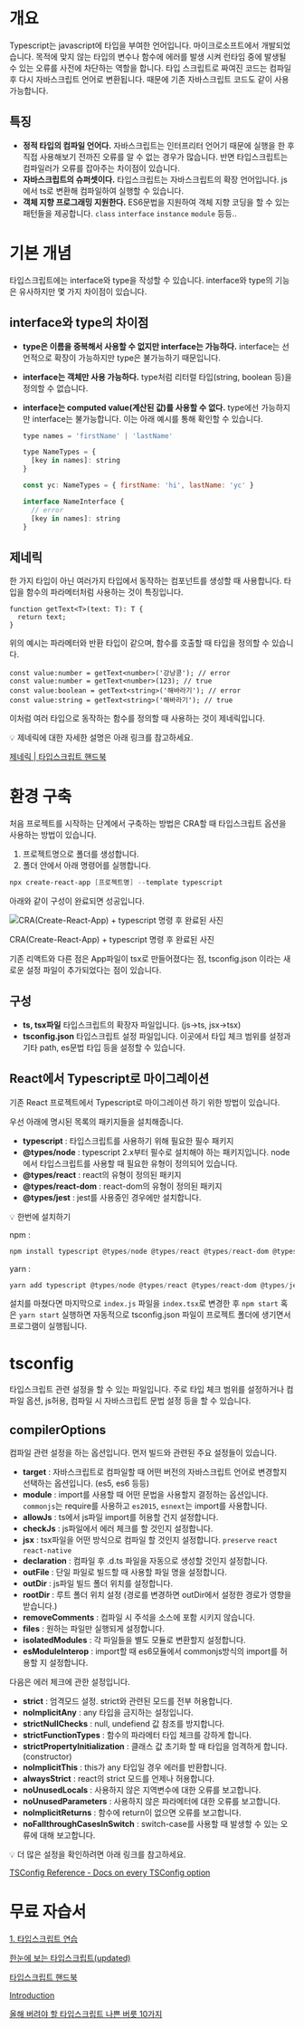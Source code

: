 # 개요

Typescript는 javascript에 타입을 부여한 언어입니다. 마이크로소프트에서 개발되었습니다. 목적에 맞지 않는 타입의 변수나 함수에 에러를 발생 시켜 런타임 중에 발생될 수 있는 오류를 사전에 차단하는 역할을 합니다. 타입 스크립트로 짜여진 코드는 컴파일 후 다시 자바스크립트 언어로 변환됩니다. 때문에 기존 자바스크립트 코드도 같이 사용 가능합니다.

## 특징

- **정적 타입의 컴파일 언어다.** 자바스크립트는 인터프리터 언어기 때문에 실행을 한 후 직접 사용해보기 전까진 오류를 알 수 없는 경우가 많습니다. 반면 타입스크립트는 컴파일러가 오류를 잡아주는 차이점이 있습니다.
- **자바스크립트의 슈퍼셋이다.** 타입스크립트는 자바스크립트의 확장 언어입니다. js에서 ts로 변환해 컴파일하여 실행할 수 있습니다.
- **객체 지향 프로그래밍 지원한다.** ES6문법을 지원하여 객체 지향 코딩을 할 수 있는 패턴들을 제공합니다. `class` `interface` `instance` `module` 등등..

# 기본 개념

타입스크립트에는 interface와 type을 작성할 수 있습니다. interface와 type의 기능은 유사하지만 몇 가지 차이점이 있습니다.

## interface와 type의 차이점

- **type은 이름을 중복해서 사용할 수 없지만 interface는 가능하다.** interface는 선언적으로 확장이 가능하지만 type은 불가능하기 때문입니다.
- **interface는 객체만 사용 가능하다.** type처럼 리터럴 타입(string, boolean 등)을 정의할 수 없습니다.
- **interface는 computed value(계산된 값)를 사용할 수 없다.** type에선 가능하지만 interface는 불가능합니다. 이는 아래 예시를 통해 확인할 수 있습니다.
    
    ```jsx
    type names = 'firstName' | 'lastName'
    
    type NameTypes = {
      [key in names]: string
    }
    
    const yc: NameTypes = { firstName: 'hi', lastName: 'yc' }
    
    interface NameInterface {
      // error
      [key in names]: string
    }
    ```
    

## 제네릭

한 가지 타입이 아닌 여러가지 타입에서 동작하는 컴포넌트를 생성할 때 사용합니다. 타입을 함수의 파라메터처럼 사용하는 것이 특징입니다.

```tsx
function getText<T>(text: T): T {
  return text;
}
```

위의 예시는 파라메터와 반환 타입이 같으며, 함수를 호출할 때 타입을 정의할 수 있습니다.

```tsx
const value:number = getText<number>('강낭콩'); // error
const value:number = getText<number>(123); // true
const value:boolean = getText<string>('해바라기'); // error
const value:string = getText<string>('해바라기'); // true
```

이처럼 여러 타입으로 동작하는 함수를 정의할 때 사용하는 것이 제네릭입니다.

<aside>
💡 제네릭에 대한 자세한 설명은 아래 링크를 참고하세요.

[제네릭 | 타입스크립트 핸드북](https://joshua1988.github.io/ts/guide/generics.html#%EC%A0%9C%EB%84%A4%EB%A6%AD-generics-%EC%9D%98-%EC%82%AC%EC%A0%84%EC%A0%81-%EC%A0%95%EC%9D%98)

</aside>

# 환경 구축

처음 프로젝트를 시작하는 단계에서 구축하는 방법은 CRA할 때 타입스크립트 옵션을 사용하는 방법이 있습니다.

1. 프로젝트명으로 폴더를 생성합니다.
2. 폴더 안에서 아래 명령어를 실행합니다.

```powershell
npx create-react-app [프로젝트명] --template typescript
```

아래와 같이 구성이 완료되면 성공입니다.

![CRA(Create-React-App) + typescript 명령 후 완료된 사진](https://s3-us-west-2.amazonaws.com/secure.notion-static.com/6674c3dc-b0f2-4985-8729-05512f2f8567/Untitled.png)

CRA(Create-React-App) + typescript 명령 후 완료된 사진

기존 리액트와 다른 점은 App파일이 tsx로 만들어졌다는 점, tsconfig.json 이라는 새로운 설정 파일이 추가되었다는 점이 있습니다.

## 구성

- **ts, tsx파일** 타입스크립트의 확장자 파일입니다. (js→ts, jsx→tsx)
- **tsconfig.json** 타입스크립트 설정 파일입니다. 이곳에서 타입 체크 범위를 설정과 기타 path, es문법 타입 등을 설정할 수 있습니다.

## React에서 Typescript로 마이그레이션

기존 React 프로젝트에서 Typescript로 마이그레이션 하기 위한 방법이 있습니다.

우선 아래에 명시된 목록의 패키지들을 설치해줍니다.

- **typescript** : 타입스크립트를 사용하기 위해 필요한 필수 패키지
- **@types/node** : typescript 2.x부터 필수로 설치해야 하는 패키지입니다. node에서 타입스크립트를 사용할 때 필요한 유형이 정의되어 있습니다.
- **@types/react** : react의 유형이 정의된 패키지
- **@types/react-dom** : react-dom의 유형이 정의된 패키지
- **@types/jest** : jest를 사용중인 경우에만 설치합니다.

<aside>
💡 한번에 설치하기

npm : 

```powershell
npm install typescript @types/node @types/react @types/react-dom @types/jest
```

yarn : 

```powershell
yarn add typescript @types/node @types/react @types/react-dom @types/jest
```

</aside>

설치를 마쳤다면 마지막으로 `index.js` 파일을 `index.tsx`로 변경한 후 `npm start` 혹은 `yarn start` 실행하면 자동적으로 tsconfig.json 파일이 프로젝트 폴더에 생기면서 프로그램이 실행됩니다.

# tsconfig

타입스크립트 관련 설정을 할 수 있는 파일입니다. 주로 타입 체크 범위를 설정하거나 컴파일 옵션, js허용, 컴파일 시 자바스크립트 문법 설정 등을 할 수 있습니다.

## compilerOptions

컴파일 관련 설정을 하는 옵션입니다. 먼저 빌드와 관련된 주요 설정들이 있습니다.

- **target** : 자바스크립트로 컴파일할 때 어떤 버전의 자바스크립트 언어로 변경할지 선택하는 옵션입니다. (es5, es6 등등)
- **module** : import를 사용할 때 어떤 문법을 사용할지 결정하는 옵션입니다. `commonjs`는 require를 사용하고 `es2015`, `esnext`는 import를 사용합니다.
- **allowJs** : ts에서 js파일 import를 허용할 건지 설정합니다.
- **checkJs** : js파일에서 에러 체크를 할 것인지 설정합니다.
- **jsx** : tsx파일을 어떤 방식으로 컴파일 할 것인지 설정합니다. `preserve` `react` `react-native`
- **declaration** : 컴파일 후 .d.ts 파일을 자동으로 생성할 것인지 설정합니다.
- **outFile** : 단일 파일로 빌드할 때 사용할 파일 명을 설정합니다.
- **outDir** : js파일 빌드 폴더 위치를 설정합니다.
- **rootDir** : 루트 폴더 위치 설정 (경로를 변경하면 outDir에서 설정한 경로가 영향을 받습니다.)
- **removeComments** : 컴파일 시 주석을 소스에 포함 시키지 않습니다.
- **files** : 원하는 파일만 실행되게 설정합니다.
- **isolatedModules** : 각 파일들을 별도 모듈로 변환할지 설정합니다.
- **esModuleInterop** : import할 때 es6모듈에서 commonjs방식의 import를 허용할 지 설정합니다.

다음은 에러 체크에 관한 설정입니다.

- **strict** : 엄격모드 설정. strict와 관련된 모드를 전부 허용합니다.
- **noImplicitAny** : any 타입을 금지하는 설정입니다.
- **strictNullChecks** : null, undefiend 값 참조를 방지합니다.
- **strictFunctionTypes** : 함수의 파라메터 타입 체크를 강하게 합니다.
- **strictPropertyInitialization** : 클래스 값 초기화 할 때 타입을 엄격하게 합니다. (constructor)
- **noImplicitThis** : this가 any 타입일 경우 에러를 반환합니다.
- **alwaysStrict** : react의 strict 모드를 언제나 허용합니다.
- **noUnusedLocals** : 사용하지 않은 지역변수에 대한 오류를 보고합니다.
- **noUnusedParameters** : 사용하지 않은 파라메터에 대한 오류를 보고합니다.
- **noImplicitReturns** : 함수에 return이 없으면 오류를 보고합니다.
- **noFallthroughCasesInSwitch** : switch-case를 사용할 때 발생할 수 있는 오류에 대해 보고합니다.

<aside>
💡 더 많은 설정을 확인하려면 아래 링크를 참고하세요.

[TSConfig Reference - Docs on every TSConfig option](https://www.typescriptlang.org/tsconfig)

</aside>

# 무료 자습서

[1. 타입스크립트 연습](https://react.vlpt.us/using-typescript/01-practice.html)

[한눈에 보는 타입스크립트(updated)](https://heropy.blog/2020/01/27/typescript/)

[타입스크립트 핸드북](https://joshua1988.github.io/ts/)

[Introduction](https://radlohead.gitbook.io/typescript-deep-dive/)

[올해 버려야 할 타입스크립트 나쁜 버릇 10가지](https://ui.toast.com/weekly-pick/ko_20210217)
